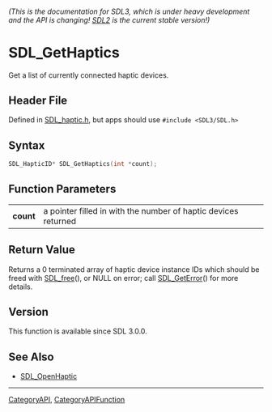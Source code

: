 ###### (This is the documentation for SDL3, which is under heavy development and the API is changing! [SDL2](https://wiki.libsdl.org/SDL2/) is the current stable version!)
# SDL_GetHaptics

Get a list of currently connected haptic devices.

## Header File

Defined in [SDL_haptic.h](https://github.com/libsdl-org/SDL/blob/main/include/SDL3/SDL_haptic.h), but apps should use `#include <SDL3/SDL.h>`

## Syntax

```c
SDL_HapticID* SDL_GetHaptics(int *count);

```

## Function Parameters

|               |                                                                |
| ------------- | -------------------------------------------------------------- |
| **count**     | a pointer filled in with the number of haptic devices returned |

## Return Value

Returns a 0 terminated array of haptic device instance IDs which should be
freed with [SDL_free](SDL_free)(), or NULL on error; call
[SDL_GetError](SDL_GetError)() for more details.

## Version

This function is available since SDL 3.0.0.

## See Also

* [SDL_OpenHaptic](SDL_OpenHaptic)

----
[CategoryAPI](CategoryAPI), [CategoryAPIFunction](CategoryAPIFunction)

